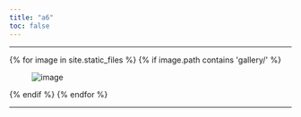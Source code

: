 ```yaml
---
title: "a6"
toc: false
---
```



----

{% for image in site.static_files %}
  {% if image.path contains 'gallery/' %}
    <figure>
    <img src="{{ site.baseurl }}{{ image.path }}" alt="image" />
    </figure>
  {% endif %}
{% endfor %}


----
